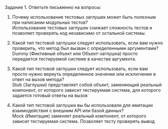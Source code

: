 Задание 1. Ответьте письменно на вопросы:

1. Почему использование тестовых заглушек может быть полезным при написании модульных тестов?  
Использование тестовых заглушек снижает сложность тестов и позволяет
проверять код независимо от остальной системы. 

2. Какой тип тестовой заглушки следует использовать, если вам нужно проверить, что метод был вызван с определенными 
аргументами?  
Dummy (Фиктивный объект или Объект-заглушка) просто
передается тестируемой системе в качестве аргумента.

3. Какой тип тестовой заглушки следует использовать, если вам просто нужно вернуть определенное значение или исключение 
в ответ на вызов метода?  
Stub (Заглушки) представляет собой объект, заменяющий
реальный компонент, от которого зависит тестируемая система,
для которого задается готовый ответы на вызов

4. Какой тип тестовой заглушки вы бы использовали для имитации  взаимодействия с внешним API или базой данных?  
Mock (Имитация) заменяет реальный компонент, от которого
зависит тестируемая система. Позволяет тесту проверять вывод


